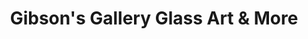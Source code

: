 ---
title: "Gibson's Gallery Glass Art & More"
url: /albert-beach/gibsons-gallery-glass-art-and-more/
shop: art
---